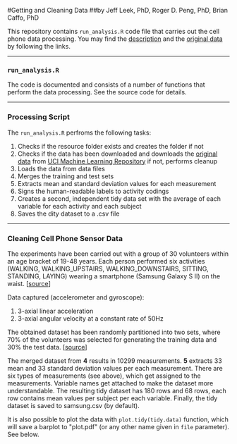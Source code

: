 #Getting and Cleaning Data
##by Jeff Leek, PhD, Roger D. Peng, PhD, Brian Caffo, PhD

This repository contains `run_analysis.R` code file that carries out the cell phone data processing.
You may find the [description](http://archive.ics.uci.edu/ml/datasets/Human+Activity+Recognition+Using+Smartphones) and the [original data](https://d396qusza40orc.cloudfront.net/getdata%2Fprojectfiles%2FUCI%20HAR%20Dataset.zip) by following the links.

---

### `run_analysis.R` ###
The code is documented and consists of a number of functions that perform the data processing. See the source code for details.

---

### Processing Script ###
The `run_analysis.R` perfroms the following tasks:

1. Checks if the resource folder exists and creates the folder if not
2. Checks if the data has been downloaded and downloads the [original data](https://d396qusza40orc.cloudfront.net/getdata%2Fprojectfiles%2FUCI%20HAR%20Dataset.zip)
  from [UCI Machine Learning Repository](http://archive.ics.uci.edu/ml/index.html) if not, performs cleanup
3. Loads the data from data files
4. Merges the training and test sets
5. Extracts mean and standard deviation values for each measurement
6. Signs the human-readable labels to activity codings
7. Creates a second, independent tidy data set with the average of each variable for each activity and each subject
8. Saves the dity dataset to a .csv file

---

### Cleaning Cell Phone Sensor Data ###

The experiments have been carried out with a group of 30 volunteers within an age bracket of 19-48 years. Each person performed six activities (WALKING, WALKING_UPSTAIRS, WALKING_DOWNSTAIRS, SITTING, STANDING, LAYING) wearing a smartphone (Samsung Galaxy S II) on the waist. [[source](http://archive.ics.uci.edu/ml/datasets/Human+Activity+Recognition+Using+Smartphones)]

Data captured (accelerometer and gyroscope):

1. 3-axial linear acceleration
2. 3-axial angular velocity at a constant rate of 50Hz 

The obtained dataset has been randomly partitioned into two sets, where 70% of the volunteers was selected for generating the training data and 30% the test data. [[source](http://archive.ics.uci.edu/ml/datasets/Human+Activity+Recognition+Using+Smartphones)]

The merged dataset from **4** results in 10299 measurements.  **5** extracts 33 mean and 33 standard deviation values per each measurement.
There are six types of measurements (see above), which get assigned to the measurements. Variable names get attached to make the dataset more understandable.
The resulting tidy dataset has 180 rows and 68 rows, each row contains mean values per subject per each variable.
Finally, the tidy dataset is saved to samsung.csv (by default).

It is also possible to plot the data with `plot.tidy(tidy.data)` function, which will save a barplot to "plot.pdf" (or any other name given in `file` parameter). See below.

